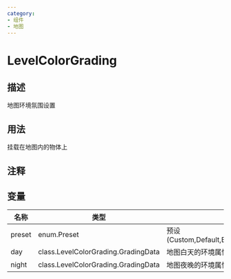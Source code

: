```yaml
---
category: 
- 组件
- 地图
---
```

# LevelColorGrading
## 描述

地图环境氛围设置

## 用法

挂载在地图内的物体上

## 注释

## 变量
| 名称 | 类型 | 描述 |
| ----------- | ----------- | ----------- |
| preset  | enum.Preset | 预设(Custom,Default,Bright,Muted,Dark,HotSand,ScorchingFire,CoolIce,FrozenSolid,Moody,Trippy) |  
| day | class.LevelColorGrading.GradingData | 地图白天的环境属性 |  
| night | class.LevelColorGrading.GradingData | 地图夜晚的环境属性 |  

